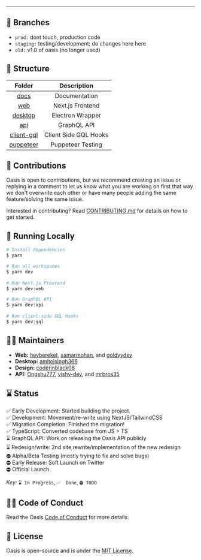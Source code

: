 ---

## 🌴 Branches
- ```prod:``` dont touch, production code
- ```staging:``` testing/development; do changes here here
- ```old:``` v1.0 of oasis (no longer used)

## 🧱 Structure

| Folder                               |      Description       |
| :----------------------------------: | :-------------------:  |
| [docs](/docs)                      |     Documentation      |
| [web](/packages/web)               |   Next.js Frontend     |
| [desktop](desktop)                 |    Electron Wrapper    |
| [api](/packages/api)               |     GraphQL API        |
| [client-gql](/packages/client-gql) |  Client Side GQL Hooks |
| [puppeteer](/packages/puppeteer)   |   Puppeteer Testing    |

## 🚀 Contributions

Oasis is open to contributions, but we recommend creating an issue or replying in a comment to let us know what you are working on first that way we don't overwrite each other or have many people adding the same feature/solving the same issue. <br/>

Interested in contributing? Read [CONTRIBUTING.md](/docs/guidelines/CONTRIBUTING.md) for details on how to get started.

## 🔨 Running Locally
```bash
# Install dependencies
$ yarn

# Run all workspaces
$ yarn dev
 
# Run Next.js Frontend
$ yarn dev:web

# Run GraphQL API
$ yarn dev:api
 
# Run client-side GQL Hooks
$ yarn dev:gql
```

## 👋🏻 Maintainers 
- **Web:** [heybereket](https://github.com/heybereket), [samarmohan](https://github.com/samarmohan), and [goldyydev](https://github.com/goldyydev)
- **Desktop:** [amitojsingh366](https://github.com/amitojsingh366)
- **Design:** [coderinblack08](https://github.com/coderinblack08)
- **API:** [Ongshu777](https://github.com/Ongshu777), [vishy-dev](https://github.com/vishy-dev), and [mrbros35](https://github.com/mrbros35)

## ⌛ Status
✅&nbsp;Early Development: Started building the project. <br>
✅&nbsp;Development: Movement/re-write using NextJS/TailwindCSS <br>
✅&nbsp;Migration Completion: Finished the migration! <br>
✅&nbsp;TypeScript: Converted codebase from JS > TS <br>
⌛️&nbsp;GraphQL API: Work on releasing the Oasis API publicly <br>
⌛️&nbsp;Redesign/write: 2nd site rewrite/implementation of the new redesign <br>
⛔︎&nbsp;Alpha/Beta Testing (mostly trying to fix and solve bugs) <br>
⛔︎&nbsp;Early Release: Soft Launch on Twitter <br>
⛔︎&nbsp;Official Launch <br><br>
*Key:* `⌛️ In Progress`, `✅  Done`, `⛔︎ TODO`

## ✍🏻 Code of Conduct
Read the Oasis [Code of Conduct](/.github/CODE_OF_CONDUCT.md) for more details. 

## 📄 License
Oasis is open-source and is under the [MIT License](LICENSE). 

